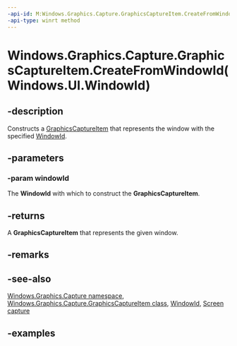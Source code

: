 ```yaml
---
-api-id: M:Windows.Graphics.Capture.GraphicsCaptureItem.CreateFromWindowId(Windows.UI.WindowId)
-api-type: winrt method
---
```


# Windows.Graphics.Capture.GraphicsCaptureItem.CreateFromWindowId(Windows.UI.WindowId)

<!--
public static Windows.Graphics.Capture.GraphicsCaptureItem CreateFromWindowId (Windows.UI.WindowId windowId);
-->


## -description

Constructs a [GraphicsCaptureItem](graphicscaptureitem.md) that represents the window with the specified [WindowId](../windows.ui/windowid.md).

## -parameters

### -param windowId

The **WindowId** with which to construct the **GraphicsCaptureItem**.

## -returns

A **GraphicsCaptureItem** that represents the given window.

## -remarks

## -see-also

[Windows.Graphics.Capture namespace](windows_graphics_capture.md),
[Windows.Graphics.Capture.GraphicsCaptureItem class](graphicscaptureitem.md),
[WindowId](../windows.ui/windowid.md),
[Screen capture](/windows/uwp/audio-video-camera/screen-capture)

## -examples


